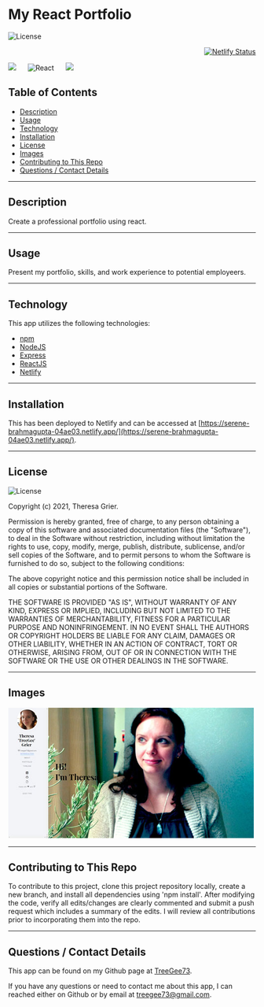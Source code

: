 # My React Portfolio
![License](https://img.shields.io/badge/License-MIT-blue)<div style="text-align: right">[![Netlify Status](https://api.netlify.com/api/v1/badges/ea2b9980-f92e-4587-9f21-ba832d80f5ec/deploy-status)](https://app.netlify.com/sites/serene-brahmagupta-04ae03/deploys)</div>

<img src="https://img.shields.io/badge/express.js%20-%23404d59.svg?&style=for-the-badge"/>&nbsp;&nbsp;&nbsp;&nbsp;&nbsp;&nbsp;<img alt="React" src="https://img.shields.io/badge/react%20-%2320232a.svg?&style=for-the-badge&logo=react&logoColor=%2361DAFB"/>&nbsp;&nbsp;&nbsp;&nbsp;&nbsp;&nbsp;<img src="https://img.shields.io/badge/node.js%20-%2343853D.svg?&style=for-the-badge&logo=node.js&logoColor=white"/>



## Table of Contents
  * [Description](#description)
  * [Usage](#usage)
  * [Technology](#technology)
  * [Installation](#installation)
  * [License](#license)
  * [Images](#images)
  * [Contributing to This Repo](#contributing-to-this-repo)
  * [Questions / Contact Details](#questions-/-contact-details)

---

  ## Description
Create a professional portfolio using react.

---

  ## Usage
Present my portfolio, skills, and work experience to potential employeers.

---

  ## Technology
This app utilizes the following technologies:
 - [npm](https://www.npmjs.com/)
 - [NodeJS](https://nodejs.org/)
 - [Express](https://www.npmjs.com/package/express)
 - [ReactJS](https://reactjs.org/)
 - [Netlify](https://app.netlify.com/)


---

  ## Installation

This has been deployed to Netlify and can be accessed at [https://serene-brahmagupta-04ae03.netlify.app/](https://serene-brahmagupta-04ae03.netlify.app/).

---

  ## License
![License](https://img.shields.io/badge/License-MIT-blue)

Copyright (c) 2021, Theresa Grier.

Permission is hereby granted, free of charge, to any person obtaining a copy of this software and associated documentation files (the "Software"), to deal in the Software without restriction, including without limitation the rights to use, copy, modify, merge, publish, distribute, sublicense, and/or sell copies of the Software, and to permit persons to whom the Software is furnished to do so, subject to the following conditions:

The above copyright notice and this permission notice shall be included in all copies or substantial portions of the Software.

THE SOFTWARE IS PROVIDED "AS IS", WITHOUT WARRANTY OF ANY KIND, EXPRESS OR IMPLIED, INCLUDING BUT NOT LIMITED TO THE WARRANTIES OF MERCHANTABILITY, FITNESS FOR A PARTICULAR PURPOSE AND NONINFRINGEMENT. IN NO EVENT SHALL THE AUTHORS OR COPYRIGHT HOLDERS BE LIABLE FOR ANY CLAIM, DAMAGES OR OTHER LIABILITY, WHETHER IN AN ACTION OF CONTRACT, TORT OR OTHERWISE, ARISING FROM, OUT OF OR IN CONNECTION WITH THE SOFTWARE OR THE USE OR OTHER DEALINGS IN THE SOFTWARE.

---

  ## Images
  
<img src="screenshot.jpg" />

---

  ## Contributing to This Repo
  To contribute to this project, clone this project repository locally, create a new branch, and install all dependencies using 'npm install'. After modifying the code, verify all edits/changes are clearly commented and submit a push request which includes a summary of the edits. I will review all contributions prior to incorporating them into the repo.

---

  ## Questions / Contact Details
  This app can be found on my Github page at [TreeGee73](https://github.com/TreeGee73).

  If you have any questions or need to contact me about this app, I can reached either on Github or by email at [treegee73@gmail.com](treegee73@gmail.com).